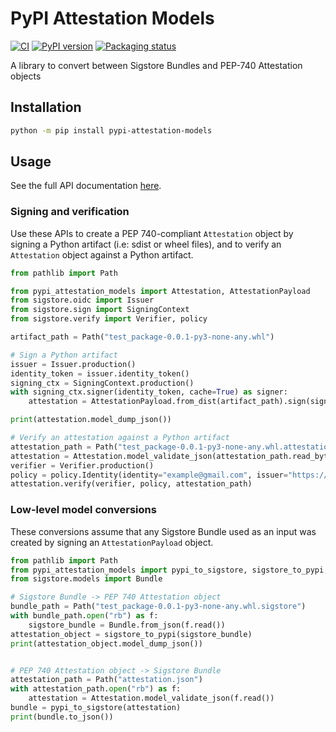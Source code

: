 # PyPI Attestation Models

<!--- BADGES: START --->
[![CI](https://github.com/trailofbits/pypi-attestation-models/actions/workflows/tests.yml/badge.svg)](https://github.com/trailofbits/pypi-attestation-models/actions/workflows/tests.yml)
[![PyPI version](https://badge.fury.io/py/pypi-attestation-models.svg)](https://pypi.org/project/pypi-attestation-models)
[![Packaging status](https://repology.org/badge/tiny-repos/python:pypi-attestation-models.svg)](https://repology.org/project/python:pypi-attestation-models/versions)
<!--- BADGES: END --->

A library to convert between Sigstore Bundles and PEP-740 Attestation objects

## Installation

```bash
python -m pip install pypi-attestation-models
```

## Usage

See the full API documentation [here].


### Signing and verification
Use these APIs to create a PEP 740-compliant `Attestation` object by signing a Python artifact
(i.e: sdist or wheel files), and to verify an `Attestation` object against a Python artifact.

```python
from pathlib import Path

from pypi_attestation_models import Attestation, AttestationPayload
from sigstore.oidc import Issuer
from sigstore.sign import SigningContext
from sigstore.verify import Verifier, policy

artifact_path = Path("test_package-0.0.1-py3-none-any.whl")

# Sign a Python artifact
issuer = Issuer.production()
identity_token = issuer.identity_token()
signing_ctx = SigningContext.production()
with signing_ctx.signer(identity_token, cache=True) as signer:
    attestation = AttestationPayload.from_dist(artifact_path).sign(signer)

print(attestation.model_dump_json())

# Verify an attestation against a Python artifact
attestation_path = Path("test_package-0.0.1-py3-none-any.whl.attestation")
attestation = Attestation.model_validate_json(attestation_path.read_bytes())
verifier = Verifier.production()
policy = policy.Identity(identity="example@gmail.com", issuer="https://accounts.google.com")
attestation.verify(verifier, policy, attestation_path)

```

### Low-level model conversions
These conversions assume that any Sigstore Bundle used as an input was created
by signing an `AttestationPayload` object.
```python
from pathlib import Path
from pypi_attestation_models import pypi_to_sigstore, sigstore_to_pypi, Attestation
from sigstore.models import Bundle

# Sigstore Bundle -> PEP 740 Attestation object
bundle_path = Path("test_package-0.0.1-py3-none-any.whl.sigstore")
with bundle_path.open("rb") as f:
    sigstore_bundle = Bundle.from_json(f.read())
attestation_object = sigstore_to_pypi(sigstore_bundle)
print(attestation_object.model_dump_json())


# PEP 740 Attestation object -> Sigstore Bundle
attestation_path = Path("attestation.json")
with attestation_path.open("rb") as f:
    attestation = Attestation.model_validate_json(f.read())
bundle = pypi_to_sigstore(attestation)
print(bundle.to_json())
```

[here]: https://trailofbits.github.io/pypi-attestation-models
